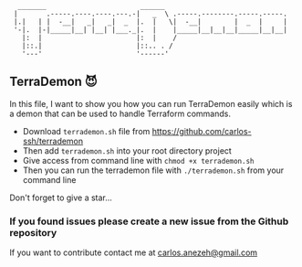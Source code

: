 
      _______                       ______  
     |       .-----.----.----.---.-|   _  \ .-----.--------.-----.-----.
     |.|   | |  -__|   _|   _|  _  |.  |   \|  -__|        |  _  |     | 
     '-|.  |-|_____|__| |__| |___._|.  |    |_____|__|__|__|_____|__|__| 
       |:  |                       |:  |    / 
       |::.|                       |::.. . /  
       '---'                       '------'  


## TerraDemon 😈
In this file, I want to show you how you can run TerraDemon easily which is a demon that can be used to handle Terraform commands.

- Download  `terrademon.sh` file from https://github.com/carlos-ssh/terrademon
- Then add `terrademon.sh` into your root directory project
- Give access from command line with `chmod +x terrademon.sh`
- Then you can run the terrademon file with `./terrademon.sh` from your command line

Don't forget to give a star...

### If you found issues please create a new issue from the Github repository

If you want to contribute contact me at [carlos.anezeh@gmail.com](mailto:carlos.anezeh@gmail.com)
